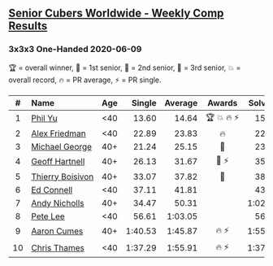 <style>table {white-space: nowrap;}</style>

## [Senior Cubers Worldwide - Weekly Comp Results](/scw-comp/results/)
### 3x3x3 One-Handed 2020-06-09

🏆 = overall winner, 🥇 = 1st senior, 🥈 = 2nd senior, 🥉 = 3rd senior, 💥 = overall record, 🔥 = PR average, ⚡ = PR single.

| # | Name | Age | Single | Average | Awards | Solve 1 | Solve 2 | Solve 3 | Solve 4 | Solve 5 | Video |
| :--: | :-- | :--: | --: | --: | :--: | --: | --: | --: | --: | --: | :-- |
| 1 | [Phil Yu](../../persons/phil_yu/333oh.md) | <40 | 13.60 | 14.64 | 🏆 💥 🔥 ⚡ | 15.07 | 13.60 | 15.00 | 21.24 | 13.84 | [Link](https://www.facebook.com/events/903549840109576/permalink/904463093351584/) |
| 2 | [Alex Friedman](../../persons/alex_friedman/333oh.md) | <40 | 22.89 | 23.83 | 🔥 | 22.89 | 24.15 | 26.65 | 24.15 | 23.18 | [Link](https://www.facebook.com/events/903549840109576/permalink/907939493003944/) |
| 3 | [Michael George](../../persons/michael_george/333oh.md) | 40+ | 21.24 | 25.15 | 🥇 | 23.49 | 23.47 | 28.48 | 21.24 | DNF | [Link](https://www.facebook.com/events/903549840109576/permalink/906659596465267/) |
| 4 | [Geoff Hartnell](../../persons/geoff_hartnell/333oh.md) | 40+ | 26.13 | 31.67 | 🥈 ⚡ | 35.25 | 33.15 | 26.13 | 54.33 | 26.61 | [Link](https://www.facebook.com/events/903549840109576/permalink/907264923071401/) |
| 5 | [Thierry Boisivon](../../persons/thierry_boisivon/333oh.md) | 40+ | 33.07 | 37.82 | 🥉 | 38.63 | 34.24 | 43.14 | 40.59 | 33.07 | [Link](https://www.facebook.com/events/903549840109576/permalink/908184629646097/) |
| 6 | [Ed Connell](../../persons/ed_connell/333oh.md) | <40 | 37.11 | 41.81 |  | 43.18 | 44.82 | 37.11 | 43.93 | 38.31 | [Link](https://www.facebook.com/events/903549840109576/permalink/906641523133741/) |
| 7 | [Andy Nicholls](../../persons/andy_nicholls/333oh.md) | 40+ | 34.47 | 50.31 |  | 1:02.54 | 57.19 | 34.47 | 51.29 | 42.46 | [Link](https://www.facebook.com/events/903549840109576/permalink/904346860029874/) |
| 8 | [Pete Lee](../../persons/pete_lee/333oh.md) | <40 | 56.61 | 1:03.05 |  | 56.61 | 59.91 | 1:11.89 | 57.36 | 1:15.61 | [Link](https://www.facebook.com/events/903549840109576/permalink/906717679792792/) |
| 9 | [Aaron Cumes](../../persons/aaron_cumes/333oh.md) | 40+ | 1:40.53 | 1:45.87 | 🔥 ⚡ | 1:55.96 | 1:41.14 | 1:40.53 | DNS | DNS | [Link](https://www.facebook.com/events/903549840109576/permalink/903625773435316/) |
| 10 | [Chris Thames](../../persons/chris_thames/333oh.md) | <40 | 1:37.29 | 1:55.91 | 🔥 ⚡ | 1:37.29 | 2:26.79 | 1:43.65 | DNS | DNS | [Link](https://www.facebook.com/events/903549840109576/permalink/907439353053958/) |

<!-- Global site tag (gtag.js) - Google Analytics -->
<script async src="https://www.googletagmanager.com/gtag/js?id=UA-86348435-3"></script>
<script>window.dataLayer = window.dataLayer || []; function gtag() {dataLayer.push(arguments);} gtag('js', new Date()); gtag('config', 'UA-86348435-3');</script>
